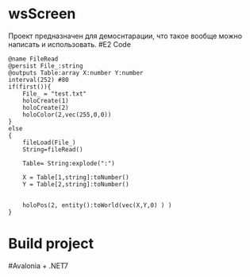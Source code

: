# wsScreen
Проект предназначен для демоснтарации, что такое вообще можно написать и использовать. 
#E2 Code 
```
@name FileRead
@persist File_:string 
@outputs Table:array X:number Y:number
interval(252) #80
if(first()){
    File_ = "test.txt"
    holoCreate(1)
    holoCreate(2)
    holoColor(2,vec(255,0,0))
}
else
{
    fileLoad(File_)
    String=fileRead()   
    
    Table= String:explode(":") 
    
    X = Table[1,string]:toNumber()
    Y = Table[2,string]:toNumber()
    
    
    holoPos(2, entity():toWorld(vec(X,Y,0) ) )
}
``` 
# Build project 
#Avalonia + .NET7 

